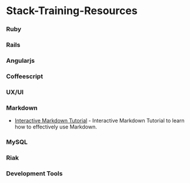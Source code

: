 # Stack-Training-Resources


### Ruby



### Rails



### Angularjs

### Coffeescript


### UX/UI


### Markdown

* [Interactive Markdown Tutorial](http://markdowntutorial.com/) - Interactive Markdown Tutorial to learn how to effectively use Markdown.


### MySQL


### Riak

### Development Tools


